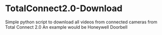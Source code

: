 # TotalConnect2.0-Download

Simple python script to download all videos from connected cameras from Total Connect 2.0
An example would be Honeywell Doorbell